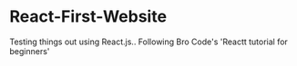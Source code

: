# React-First-Website
 Testing things out using React.js.. Following Bro Code's 'Reactt tutorial for beginners'
